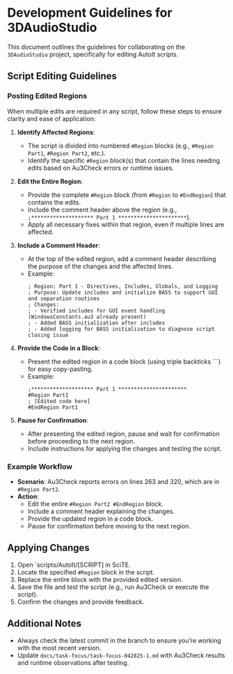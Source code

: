 # Development Guidelines for 3DAudioStudio

This document outlines the guidelines for collaborating on the `3DAudioStudio` project, specifically for editing AutoIt scripts.

## Script Editing Guidelines

### Posting Edited Regions
When multiple edits are required in any script, follow these steps to ensure clarity and ease of application:

1. **Identify Affected Regions**:
   - The script is divided into numbered `#Region` blocks (e.g., `#Region Part1`, `#Region Part2`, etc.).
   - Identify the specific `#Region` block(s) that contain the lines needing edits based on Au3Check errors or runtime issues.

2. **Edit the Entire Region**:
   - Provide the complete `#Region` block (from `#Region` to `#EndRegion`) that contains the edits.
   - Include the comment header above the region (e.g., `;******************** Part 1 **********************`).
   - Apply all necessary fixes within that region, even if multiple lines are affected.

3. **Include a Comment Header**:
   - At the top of the edited region, add a comment header describing the purpose of the changes and the affected lines.
   - Example:
     ```
     ; Region: Part 1 - Directives, Includes, Globals, and Logging
     ; Purpose: Update includes and initialize BASS to support GUI and separation routines
     ; Changes:
     ; - Verified includes for GUI event handling (WindowsConstants.au3 already present)
     ; - Added BASS initialization after includes
     ; - Added logging for BASS initialization to diagnose script closing issue
     ```

4. **Provide the Code in a Block**:
   - Present the edited region in a code block (using triple backticks ```) for easy copy-pasting.
   - Example:
     ```
     ;******************** Part 1 **********************
     #Region Part1
     ; [Edited code here]
     #EndRegion Part1
     ```

5. **Pause for Confirmation**:
   - After presenting the edited region, pause and wait for confirmation before proceeding to the next region.
   - Include instructions for applying the changes and testing the script.

### Example Workflow
- **Scenario**: Au3Check reports errors on lines 263 and 320, which are in `#Region Part2`.
- **Action**:
  - Edit the entire `#Region Part2 #EndRegion` block.
  - Include a comment header explaining the changes.
  - Provide the updated region in a code block.
  - Pause for confirmation before moving to the next region.

## Applying Changes
1. Open `scripts/AutoIt/[SCRIPT] in SciTE.
2. Locate the specified `#Region` block in the script.
3. Replace the entire block with the provided edited version.
4. Save the file and test the script (e.g., run Au3Check or execute the script).
5. Confirm the changes and provide feedback.

## Additional Notes
- Always check the latest commit in the branch to ensure you’re working with the most recent version.
- Update `docs/task-focus/task-focus-042825-1.md` with Au3Check results and runtime observations after testing.